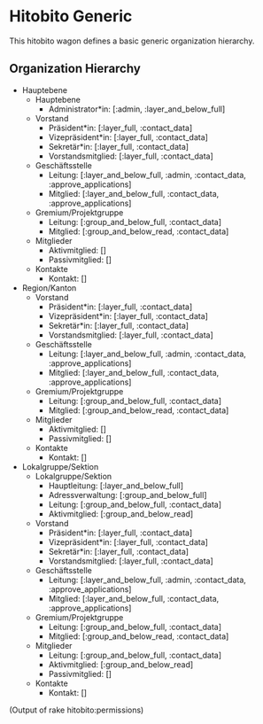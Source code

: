 # Hitobito Generic


This hitobito wagon defines a basic generic organization hierarchy.


## Organization Hierarchy

* Hauptebene
  * Hauptebene
    * Administrator*in: [:admin, :layer_and_below_full]
  * Vorstand
    * Präsident*in: [:layer_full, :contact_data]
    * Vizepräsident*in: [:layer_full, :contact_data]
    * Sekretär*in: [:layer_full, :contact_data]
    * Vorstandsmitglied: [:layer_full, :contact_data]
  * Geschäftsstelle
    * Leitung: [:layer_and_below_full, :admin, :contact_data, :approve_applications]
    * Mitglied: [:layer_and_below_full, :contact_data, :approve_applications]
  * Gremium/Projektgruppe
    * Leitung: [:group_and_below_full, :contact_data]
    * Mitglied: [:group_and_below_read, :contact_data]
  * Mitglieder
    * Aktivmitglied: []
    * Passivmitglied: []
  * Kontakte
    * Kontakt: []
* Region/Kanton
  * Vorstand
    * Präsident*in: [:layer_full, :contact_data]
    * Vizepräsident*in: [:layer_full, :contact_data]
    * Sekretär*in: [:layer_full, :contact_data]
    * Vorstandsmitglied: [:layer_full, :contact_data]
  * Geschäftsstelle
    * Leitung: [:layer_and_below_full, :admin, :contact_data, :approve_applications]
    * Mitglied: [:layer_and_below_full, :contact_data, :approve_applications]
  * Gremium/Projektgruppe
    * Leitung: [:group_and_below_full, :contact_data]
    * Mitglied: [:group_and_below_read, :contact_data]
  * Mitglieder
    * Aktivmitglied: []
    * Passivmitglied: []
  * Kontakte
    * Kontakt: []
* Lokalgruppe/Sektion
  * Lokalgruppe/Sektion
    * Hauptleitung: [:layer_and_below_full]
    * Adressverwaltung: [:group_and_below_full]
    * Leitung: [:group_and_below_full, :contact_data]
    * Aktivmitglied: [:group_and_below_read]
  * Vorstand
    * Präsident*in: [:layer_full, :contact_data]
    * Vizepräsident*in: [:layer_full, :contact_data]
    * Sekretär*in: [:layer_full, :contact_data]
    * Vorstandsmitglied: [:layer_full, :contact_data]
  * Geschäftsstelle
    * Leitung: [:layer_and_below_full, :admin, :contact_data, :approve_applications]
    * Mitglied: [:layer_and_below_full, :contact_data, :approve_applications]
  * Gremium/Projektgruppe
    * Leitung: [:group_and_below_full, :contact_data]
    * Mitglied: [:group_and_below_read, :contact_data]
  * Mitglieder
    * Leitung: [:group_and_below_full, :contact_data]
    * Aktivmitglied: [:group_and_below_read]
    * Passivmitglied: []
  * Kontakte
    * Kontakt: []

(Output of rake hitobito:permissions)
